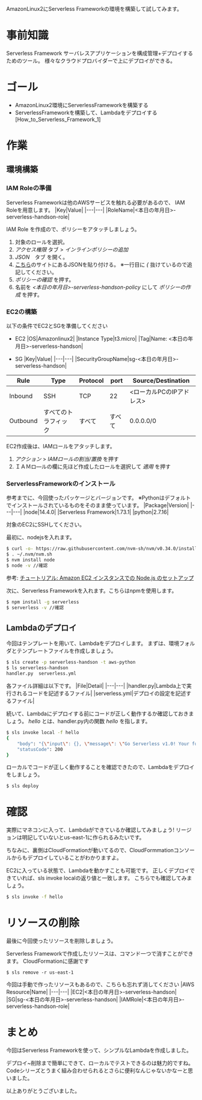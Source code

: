 AmazonLinux2にServerless Frameworkの環境を構築して試してみます。

# 事前知識
Serverless Framework
サーバレスアプリケーションを構成管理+デプロイするためのツール。
様々なクラウドプロバイダーで上にデプロイができる。

# ゴール
- AmazonLinux2環境にServerlessFrameworkを構築する
- ServerlessFrameworkを構築して、Lambdaをデプロイする
[How_to_Serverless_Framework_1]

# 作業
## 環境構築

### IAM Roleの準備
Serverless Frameworkは他のAWSサービスを触れる必要があるので、
IAM Roleを用意します。
|Key|Value|
|---|---|
|RoleName|<本日の年月日>-serverless-handson-role|

IAM Role を作成ので、ポリシーをアタッチしましょう。
1. 対象のロールを選択。
1. *アクセス権限* タブ > *インラインポリシーの追加*
1. *JSON*　タブ を開く。
1. [こちら](https://github.com/serverless/serverless/issues/1439)のサイトにあるJSONを貼り付ける。
※一行目に *{* 抜けているので追記してください。
1. *ポリシーの確認* を押す。
1. 名前を *<本日の年月日>-serverless-handson-policy* にして *ポリシーの作成* を押す。

### EC2の構築
以下の条件でEC2とSGを準備してください
- EC2
|OS|Amazonlinux2|
|Instance Type|t3.micro|
|Tag|Name: <本日の年月日>-serverless-handson|

- SG
|Key|Value|
|---|---|
|SecurityGroupName|sg-<本日の年月日>-serverless-handson|

|Rule|Type|Protocol|port|Source/Destination|
|---|---|---|---|---|
|Inbound|SSH|TCP|22|<ローカルPCのIPアドレス>|
|Outbound|すべてのトラフィック|すべて|すべて|0.0.0.0/0|

EC2作成後は、IAMロールをアタッチします。
1. *アクション* > *IAMロールの割当/置換* を押す
1. ＩＡＭロ―ルの欄に先ほど作成したロールを選択して *適用* を押す

### ServerlessFrameworkのインストール
参考までに、今回使ったパッケージとバージョンです。
※Pythonはデフォルトでインストールされているものをそのまま使っています。
|Package|Version|
|---|---|
|node|14.4.0|
|Serverless Framework|1.73.1|
|python|2.7.16|

対象のEC2にSSHしてください。

最初に、nodejsを入れます。
```bash
$ curl -o- https://raw.githubusercontent.com/nvm-sh/nvm/v0.34.0/install.sh | bash
$ . ~/.nvm/nvm.sh
$ nvm install node
$ node -v //確認
```
参考: [チュートリアル: Amazon EC2 インスタンスでの Node.js のセットアップ](https://docs.aws.amazon.com/ja_jp/sdk-for-javascript/v2/developer-guide/setting-up-node-on-ec2-instance.html)

次に、Serverless Frameworkを入れます。こちらはnpmを使用します。
```bash
$ npm install -g serverless
$ serverless -v //確認
```

## Lambdaのデプロイ
今回はテンプレートを用いて、Lambdaをデプロイします。
まずは、環境フォルダとテンプレートファイルを作成しましょう。
```bash
$ sls create -p serverless-handson -t aws-python
$ ls serverless-handson
handler.py  serverless.yml
```
各ファイル詳細は以下です。
|File|Detail|
|---|---|
|handler.py|Lambda上で実行されるコードを記述するファイル|
|serverless.yml|デプロイの設定を記述するファイル|

続いて、Lambdaにデプロイする前にコードが正しく動作するか確認しておきましょう。
*hello* とは、handler.py内の関数 *hello* を指します。
```bash
$ sls invoke local -f hello
{
    "body": "{\"input\": {}, \"message\": \"Go Serverless v1.0! Your function executed successfully!\"}",
    "statusCode": 200
}
```

ローカルでコードが正しく動作することを確認できたので、Lambdaをデプロイをしましょう。
```bash
$ sls deploy
```

# 確認
実際にマネコンに入って、Lambdaができているか確認してみましょう!
リージョンは明記していないとus-east-1に作られるみたいです。

ちなみに、裏側はCloudFormationが動いてるので、CloudFormmationコンソールからもデプロイしていることがわかりますよ。

EC2に入っている状態で、Lambdaを動かすことも可能です。
正しくデプロイできていれば、sls invoke localの返り値と一致します。
こちらでも確認してみましょう。
```bash
$ sls invoke -f hello
```

# リソースの削除
最後に今回使ったリソースを削除しましょう。

Serverless Frameworkで作成したリソースは、コマンド一つで消すことができます。
CloudFormationに感謝です
```
$ sls remove -r us-east-1
```

今回は手動で作ったリソースもあるので、こちらも忘れず消してください
|AWS Resource|Name|
|---|---|
|EC2|<本日の年月日>-serverless-handson|
|SG|sg-<本日の年月日>-serverless-handson|
|IAMRole|<本日の年月日>-serverless-handson-role|

# まとめ
今回はServerless Frameworkを使って、シンプルなLambdaを作成しました。

デプロイ~削除まで簡単にできて、ローカルでテストできるのは魅力的ですね。
Codeシリーズとうまく組み合わせられるとさらに便利なんじゃないかなーと思いました。

以上ありがとうございました。
